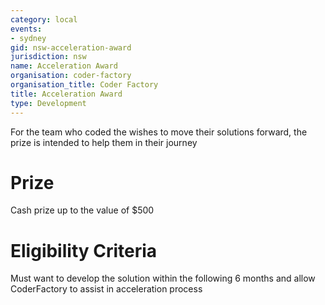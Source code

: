 ```yaml
---
category: local
events:
- sydney
gid: nsw-acceleration-award
jurisdiction: nsw
name: Acceleration Award
organisation: coder-factory
organisation_title: Coder Factory
title: Acceleration Award
type: Development
---
```


For the team who coded the  wishes to move their solutions forward, the prize is intended to help them in their journey

# Prize
Cash prize up to the value of $500

# Eligibility Criteria
Must want to develop the solution within the following 6 months and allow CoderFactory to assist in acceleration process

